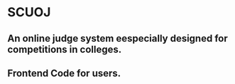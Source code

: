 # SCUOJ
## An online judge system eespecially designed for competitions in colleges.
## Frontend Code for users.
